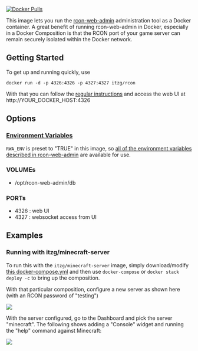 
[![Docker Pulls](https://img.shields.io/docker/pulls/itzg/rcon)](https://hub.docker.com/r/itzg/rcon)

This image lets you run the [rcon-web-admin](https://github.com/rcon-web-admin/rcon-web-admin) administration tool as a
Docker container. A great benefit of running rcon-web-admin in Docker, especially
in a Docker Composition is that the RCON port of your game server
can remain securely isolated within the Docker network.

## Getting Started

To get up and running quickly, use

```
docker run -d -p 4326:4326 -p 4327:4327 itzg/rcon
```

With that you can follow the [regular instructions](https://github.com/rcon-web-admin/rcon-web-admin#visit-the-ui) and
access the web UI at http://YOUR_DOCKER_HOST:4326

## Options

### [Environment Variables](https://github.com/rcon-web-admin/rcon-web-admin#environment-variables)

`RWA_ENV` is preset to "TRUE" in this image, so [all of the environment variables described in rcon-web-admin](https://github.com/rcon-web-admin/rcon-web-admin#environment-variables) are available for use.

### VOLUMEs

* /opt/rcon-web-admin/db

### PORTs

* 4326 : web UI
* 4327 : websocket access from UI

## Examples

### Running with itzg/minecraft-server

To run this with the `itzg/minecraft-server` image, simply download/modify
[this docker-compose.yml](https://github.com/itzg/docker-rcon-web-admin/raw/master/docker-compose.yml)
and then use `docker-compose` or `docker stack deploy -c` to bring up the composition.

With that particular composition, configure a new server as shown here (with an RCON password of "testing")

![](https://i.imgur.com/qTrwkaO.png)

With the server configured, go to the Dashboard and pick the server "minecraft". The following
shows adding a "Console" widget and running the "help" command against Minecraft: 

![](https://i.imgur.com/UYr7I7C.png)
